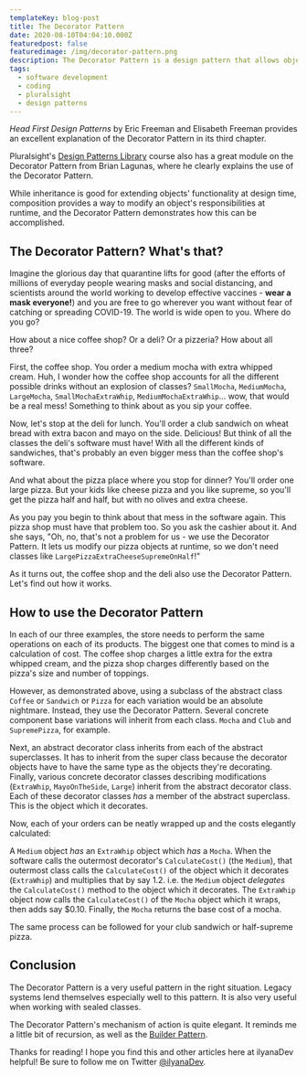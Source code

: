```yaml
---
templateKey: blog-post
title: The Decorator Pattern
date: 2020-08-10T04:04:10.000Z
featuredpost: false
featuredimage: /img/decorator-pattern.png
description: The Decorator Pattern is a design pattern that allows object functionality to be modified at runtime without violating the Open-Closed Principle and is in many situations a good alternative to subclassing.
tags:
  - software development
  - coding
  - pluralsight
  - design patterns
---
```


*Head First Design Patterns* by Eric Freeman and Elisabeth Freeman provides an excellent explanation of the Decorator Pattern in its third chapter.

Pluralsight's [Design Patterns Library](https://app.pluralsight.com/library/courses/patterns-library/table-of-contents) course also has a great module on the Decorator Pattern from Brian Lagunas, where he clearly explains the use of the Decorator Pattern.

While inheritance is good for extending objects' functionality at design time, composition provides a way to modify an object's responsibilities at runtime, and the Decorator Pattern demonstrates how this can be accomplished.

The Decorator Pattern? What's that?
--

Imagine the glorious day that quarantine lifts for good (after the efforts of millions of everyday people wearing masks and social distancing, and scientists around the world working to develop effective vaccines - **wear a mask everyone!**) and you are free to go wherever you want without fear of catching or spreading COVID-19. The world is wide open to you. Where do you go?

How about a nice coffee shop? Or a deli? Or a pizzeria? How about all three?

First, the coffee shop. You order a medium mocha with extra whipped cream. Huh, I wonder how the coffee shop accounts for all the different possible drinks without an explosion of classes? `SmallMocha`, `MediumMocha`, `LargeMocha`, `SmallMochaExtraWhip`, `MediumMochaExtraWhip`... wow, that would be a real mess! Something to think about as you sip your coffee.

Now, let's stop at the deli for lunch. You'll order a club sandwich on wheat bread with extra bacon and mayo on the side. Delicious! But think of all the classes the deli's software must have! With all the different kinds of sandwiches, that's probably an even bigger mess than the coffee shop's software.

And what about the pizza place where you stop for dinner? You'll order one large pizza. But your kids like cheese pizza and you like supreme, so you'll get the pizza half and half, but with no olives and extra cheese.

As you pay you begin to think about that mess in the software again. This pizza shop must have that problem too. So you ask the cashier about it. And she says, "Oh, no, that's not a problem for us - we use the Decorator Pattern. It lets us modify our pizza objects at runtime, so we don't need classes like `LargePizzaExtraCheeseSupremeOnHalf`!"

As it turns out, the coffee shop and the deli also use the Decorator Pattern. Let's find out how it works.

How to use the Decorator Pattern
--

In each of our three examples, the store needs to perform the same operations on each of its products. The biggest one that comes to mind is a calculation of cost. The coffee shop charges a little extra for the extra whipped cream, and the pizza shop charges differently based on the pizza's size and number of toppings.

However, as demonstrated above, using a subclass of the abstract class `Coffee` or `Sandwich` or `Pizza` for each variation would be an absolute nightmare. Instead, they use the Decorator Pattern. Several concrete component base variations will inherit from each class. `Mocha` and `Club` and `SupremePizza`, for example.

Next, an abstract decorator class inherits from each of the abstract superclasses. It has to inherit from the super class because the decorator objects have to have the same type as the objects they're decorating. Finally, various concrete decorator classes describing modifications (`ExtraWhip`, `MayoOnTheSide`, `Large`) inherit from the abstract decorator class. Each of these decorator classes *has* a member of the abstract superclass. This is the object which it decorates.

Now, each of your orders can be neatly wrapped up and the costs elegantly calculated:

A `Medium` object *has* an `ExtraWhip` object which *has* a `Mocha`. When the software calls the outermost decorator's `CalculateCost()` (the `Medium`), that outermost class calls the `CalculateCost()` of the object which it decorates (`ExtraWhip`) and multiplies that by say 1.2. i.e. the `Medium` object *delegates* the `CalculateCost()` method to the object which it decorates. The `ExtraWhip` object now calls the `CalculateCost()` of the `Mocha` object which it wraps, then adds say $0.10. Finally, the `Mocha` returns the base cost of a mocha.

The same process can be followed for your club sandwich or half-supreme pizza.

Conclusion
--

The Decorator Pattern is a very useful pattern in the right situation. Legacy systems lend themselves especially well to this pattern. It is also very useful when working with sealed classes.

The Decorator Pattern's mechanism of action is quite elegant. It reminds me a little bit of recursion, as well as the [Builder Pattern](https://ilyana.dev/blog/2020-07-21-builder-pattern/).

Thanks for reading! I hope you find this and other articles here at ilyanaDev helpful! Be sure to follow me on Twitter [@ilyanaDev](https://twitter.com/ilyanaDev).
